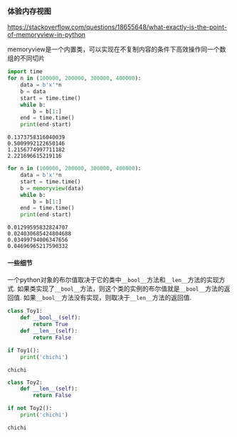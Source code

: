 ### 体验内存视图
https://stackoverflow.com/questions/18655648/what-exactly-is-the-point-of-memoryview-in-python

memoryview是一个内置类，可以实现在不复制内容的条件下高效操作同一个数组的不同切片


```python
import time
for n in (100000, 200000, 300000, 400000):
    data = b'x'*n
    b = data
    start = time.time()
    while b:
        b = b[1:]
    end = time.time()
    print(end-start)
```

    0.1373758316040039
    0.5009992122650146
    1.2156774997711182
    2.221696615219116
    


```python
for n in (100000, 200000, 300000, 400000):
    data = b'x'*n
    start = time.time()
    b = memoryview(data)
    while b:
        b = b[1:]
    end = time.time()
    print(end-start)
```

    0.01299595832824707
    0.024030685424804688
    0.03499794006347656
    0.04696965217590332
    

#### 一些细节

一个python对象的布尔值取决于它的类中`__bool__`方法和`__len__`方法的实现方式. 如果类实现了`__bool__`方法，则这个类的实例的布尔值就是`__bool__`方法的返回值. 如果`__bool__`方法没有实现，则取决于`__len__`方法的返回值.


```python
class Toy1:
    def __bool__(self):
        return True
    def __len__(self):
        return False
```


```python
if Toy1():
    print('chichi')
```

    chichi
    


```python
class Toy2:
    def __len__(self):
        return False
```


```python
if not Toy2():
    print('chichi')
```

    chichi
    
